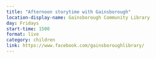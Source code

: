 ```yaml
---
title: "Afternoon storytime with Gainsborough"
location-display-name: Gainsborough Community Library
day: Fridays
start-time: 1500
format: live
category: children
link: https://www.facebook.com/gainsboroughlibrary/
---
```

